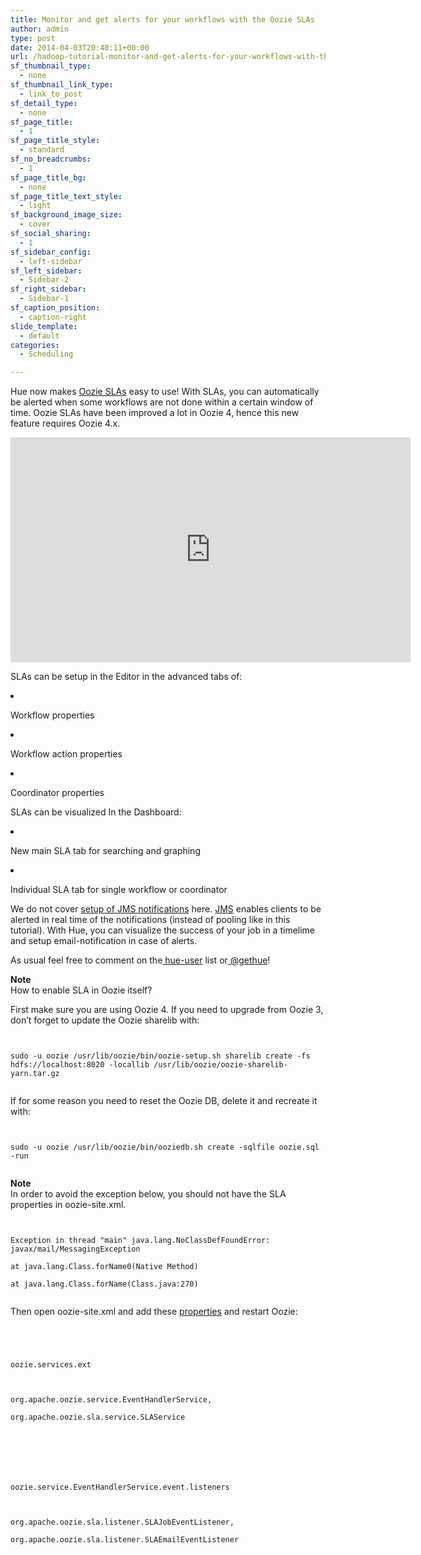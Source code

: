 ```yaml
---
title: Monitor and get alerts for your workflows with the Oozie SLAs
author: admin
type: post
date: 2014-04-03T20:40:11+00:00
url: /hadoop-tutorial-monitor-and-get-alerts-for-your-workflows-with-the-oozie-slas/
sf_thumbnail_type:
  - none
sf_thumbnail_link_type:
  - link_to_post
sf_detail_type:
  - none
sf_page_title:
  - 1
sf_page_title_style:
  - standard
sf_no_breadcrumbs:
  - 1
sf_page_title_bg:
  - none
sf_page_title_text_style:
  - light
sf_background_image_size:
  - cover
sf_social_sharing:
  - 1
sf_sidebar_config:
  - left-sidebar
sf_left_sidebar:
  - Sidebar-2
sf_right_sidebar:
  - Sidebar-1
sf_caption_position:
  - caption-right
slide_template:
  - default
categories:
  - Scheduling

---
```

<p id="docs-internal-guid-99e4a41b-294c-1afb-46e2-ab6223f97bad" dir="ltr">
  Hue now makes <a href="http://oozie.apache.org/docs/4.0.0/DG_SLAMonitoring.html">Oozie SLAs</a> easy to use! With SLAs, you can automatically be alerted when some workflows are not done within a certain window of time. Oozie SLAs have been improved a lot in Oozie 4, hence this new feature requires Oozie 4.x.
</p>

<iframe src="https://player.vimeo.com/video/90898437?dnt=1&app_id=122963" width="640" height="360" frameborder="0" title="Hadoop Tutorial: Oozie SLA - monitor and get alerts for your workflows" allow="autoplay; fullscreen" allowfullscreen></iframe>

SLAs can be setup in the Editor in the advanced tabs of:

<li dir="ltr">
  <p dir="ltr">
    Workflow properties
  </p>
</li>

<li dir="ltr">
  <p dir="ltr">
    Workflow action properties
  </p>
</li>

<li dir="ltr">
  <p dir="ltr">
    Coordinator properties
  </p>
</li>

<p dir="ltr">
  SLAs can be visualized In the Dashboard:
</p>

<li dir="ltr">
  <p dir="ltr">
    New main SLA tab for searching and graphing
  </p>
</li>

<li dir="ltr">
  <p dir="ltr">
    Individual SLA tab for single workflow or coordinator
  </p>
</li>

<p dir="ltr">
  We do not cover <a href="http://oozie.apache.org/docs/4.0.0/AG_Install.html#Notifications_Configuration">setup of JMS notifications</a> here. <a href="http://oozie.apache.org/docs/4.0.0/DG_JMSNotifications.html">JMS</a> enables clients to be alerted in real time of the notifications (instead of pooling like in this tutorial). With Hue, you can visualize the success of your job in a timelime and setup email-notification in case of alerts.
</p>

<p dir="ltr">
  As usual feel free to comment on the<a href="http://groups.google.com/a/cloudera.org/group/hue-user"> hue-user</a> list or<a href="https://twitter.com/gethue"> @gethue</a>!
</p>

<p dir="ltr">
  <strong>Note</strong><br /> How to enable SLA in Oozie itself?
</p>

<p dir="ltr">
  First make sure you are using Oozie 4. If you need to upgrade from Oozie 3, don’t forget to update the Oozie sharelib with:
</p>

<pre><code class="bash">

sudo -u oozie /usr/lib/oozie/bin/oozie-setup.sh sharelib create -fs hdfs://localhost:8020 -locallib /usr/lib/oozie/oozie-sharelib-yarn.tar.gz

</code></pre>

<p dir="ltr">
  If for some reason you need to reset the Oozie DB, delete it and recreate it with:
</p>

<pre><code class="bash">

sudo -u oozie /usr/lib/oozie/bin/ooziedb.sh create -sqlfile oozie.sql -run

</code></pre>

<p dir="ltr">
  <strong>Note</strong><br /> In order to avoid the exception below, you should not have the SLA properties in oozie-site.xml.
</p>

<pre><code class="java">

Exception in thread "main" java.lang.NoClassDefFoundError: javax/mail/MessagingException

at java.lang.Class.forName0(Native Method)

at java.lang.Class.forName(Class.java:270)

</code></pre>

<p dir="ltr">
  Then open oozie-site.xml and add these <a href="http://oozie.apache.org/docs/4.0.0/AG_Install.html#Notifications_Configuration">properties</a> and restart Oozie:
</p>

<pre><code class="xml">

<property>

<name>oozie.services.ext</name>

<value>

org.apache.oozie.service.EventHandlerService,

org.apache.oozie.sla.service.SLAService

</value>

</property>

<property>

<name>oozie.service.EventHandlerService.event.listeners</name>

<value>

org.apache.oozie.sla.listener.SLAJobEventListener,

org.apache.oozie.sla.listener.SLAEmailEventListener

</value>

</property>

</code></pre>
